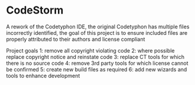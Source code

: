 # CodeStorm
A rework of the Codetyphon IDE, the original Codetyphon has multiple files incorrectly identified, the goal of this project is to ensure included files are properly attributed to their authors and license compliant

Project goals
1: remove all copyright violating code
2: where possible replace copyright notice and reinstate code
3: replace CT tools for which there is no source code
4: remove 3rd party tools for which license cannot be confirmed
5: create new build files as required
6: add new wizards and tools to enhance development
